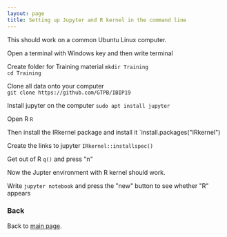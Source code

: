 ```yaml
---
layout: page
title: Setting up Jupyter and R kernel in the command line
---
```


This should work on a common Ubuntu Linux computer.

Open a terminal with Windows key and then write terminal

Create folder for Training material
`mkdir Training`  
`cd Training`

Clone all data onto your computer  
`git clone https://github.com/GTPB/IBIP19`

Install jupyter on the computer
`sudo apt install jupyter`

Open R
`R`

Then install the IRkernel package and install it
`install.packages("IRkernel")

Create the links to jupyter
`IRkernel::installspec()`

Get out of R
`q()`
and press "n"


Now the Jupter environment with R kernel should work.

Write
`jupyter notebook`
and press the "new" button to see whether "R" appears


### Back

Back to [main page](../index.md).
